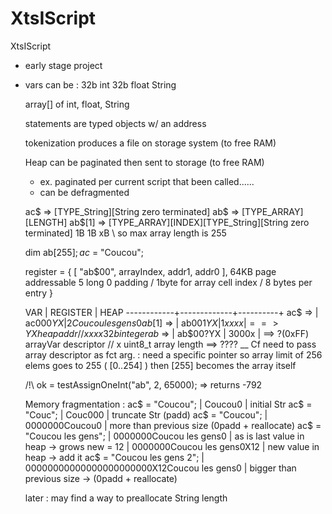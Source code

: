 # XtsIScript
XtsIScript
  
  - early stage project

  - vars can be :
     32b int
     32b float
     String

     array[] of int, float, String

     statements are typed objects w/ an address

     tokenization produces a file on storage system (to free RAM)

     Heap can be paginated then sent to storage (to free RAM)
       - ex. paginated per current script that been called......
       - can be defragmented

    ac$    => [TYPE_String][String zero terminated]
    ab$    => [TYPE_ARRAY][LENGTH]
    ab$[1] => [TYPE_ARRAY][INDEX][TYPE_String][String zero terminated]
                   1B        1B     xB
                              \  so max array length is 255

    dim ab$[255];
    ac$ = "Coucou";
 
    register = {
        [ "ab$00", arrayIndex, addr1, addr0 ], 64KB page addressable
        5 long 0 padding / 1byte for array cell index / 8 bytes per entry
    }

    VAR         |  REGISTER   | HEAP
    ------------+-------------+----------+
    ac$    =>   | ac$000YX    | 2Coucou les gens0
    ab$[1] =>   | ab$001YX    | 1xxxx    | ==> YX heap addr // xxxx 32b integer
    ab$    =>   | ab$00?YX    | 3000x    | ==> ?(0xFF) arrayVar descriptor // x uint8_t array length ==> ????
     \__ Cf need to pass array descriptor as fct arg. : 
            need a specific pointer so array limit of 256 elems goes to 255 ( [0..254] )
            then [255] becomes the array itself

    /!\\ ok = testAssignOneInt("ab", 2, 65000); => returns -792

    Memory fragmentation : 
    ac$ = "Coucou";            |   Coucou0                                    | initial Str
    ac$ = "Couc";              |   Couc000                                    | truncate Str (padd)
    ac$ = "Coucou";            |   0000000Coucou0                             | more than previous size (0padd + reallocate)
    ac$ = "Coucou les gens";   |   0000000Coucou les gens0                    | as is last value in heap -> grows
    new = 12                   |   0000000Coucou les gens0X12                 | new value in heap -> add it
    ac$ = "Coucou les gens 2"; |   00000000000000000000000X12Coucou les gens0 | bigger than previous size -> (0padd + reallocate)
    
    later : may find a way to preallocate String length








